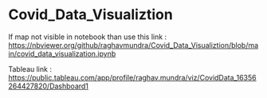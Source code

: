 # Covid_Data_Visualiztion
 
If map not visible in notebook than use this link :
https://nbviewer.org/github/raghavmundra/Covid_Data_Visualiztion/blob/main/covid_data_visualization.ipynb

Tableau link : https://public.tableau.com/app/profile/raghav.mundra/viz/CovidData_16356264427820/Dashboard1

